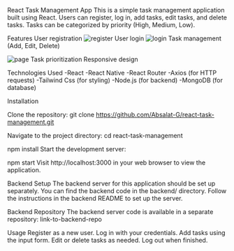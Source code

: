 
React Task Management App
This is a simple task management application built using React. Users can register, log in, add tasks, edit tasks, and delete tasks.
Tasks can be categorized by priority (High, Medium, Low).

Features
User registration
![register](https://github.com/Absalat-G/Task-management-app/assets/101639270/0356fabf-09b3-428b-aba5-161f250d6be8)
User login
![login](https://github.com/Absalat-G/Task-management-app/assets/101639270/3403601c-7190-4f64-99a5-9c2697a63978)
Task management (Add, Edit, Delete)

![page](https://github.com/Absalat-G/Task-management-app/assets/101639270/d88613be-7c1a-4505-b7d1-a5e080520c9a)
Task prioritization
Responsive design

Technologies Used
-React
-React Native
-React Router
-Axios (for HTTP requests)
-Tailwind Css (for styling)
-Node.js (for backend)
-MongoDB (for database)

Installation

Clone the repository:
git clone https://github.com/Absalat-G/react-task-management.git

Navigate to the project directory:
cd react-task-management

npm install
Start the development server:

npm start
Visit http://localhost:3000 in your web browser to view the application.

Backend Setup
The backend server for this application should be set up separately. You can find the backend code in the backend/ directory. Follow the instructions in the backend README to set up the server.

Backend Repository
The backend server code is available in a separate repository: link-to-backend-repo

Usage
Register as a new user.
Log in with your credentials.
Add tasks using the input form.
Edit or delete tasks as needed.
Log out when finished.
